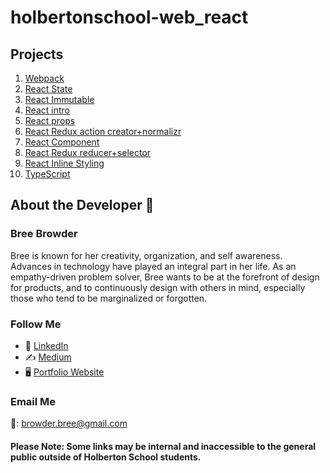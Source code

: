 # holbertonschool-web_react

## Projects

1. [Webpack](https://intranet.hbtn.io/projects/1754)
2. [React State](https://intranet.hbtn.io/projects/1759)
3. [React Immutable](https://intranet.hbtn.io/projects/1760)
4. [React intro](https://intranet.hbtn.io/projects/1755)
5. [React props](https://intranet.hbtn.io/projects/1756)
6. [React Redux action creator+normalizr](https://intranet.hbtn.io/projects/1761)
7. [React Component](https://intranet.hbtn.io/projects/1757)
8. [React Redux reducer+selector](https://intranet.hbtn.io/projects/1762)
9. [React Inline Styling](https://intranet.hbtn.io/projects/1758)
10. [TypeScript](https://intranet.hbtn.io/projects/1673)


## About the Developer  💬

### Bree Browder

Bree is known for her creativity, organization, and self awareness. Advances in technology have played an integral part in her life. As an empathy-driven problem solver, Bree wants to be at the forefront of design for products, and to continuously design with others in mind, especially those who tend to be marginalized or forgotten.

### Follow Me

- 📁 [LinkedIn](https://www.linkedin.com/in/breebrowder/)
- ✍️ [Medium](https://medium.com/@breebrowder)
- 🖥️ [Portfolio Website](https://www.breebrowder.com/)

### Email Me
📩: browder.bree@gmail.com


#### Please Note: Some links may be internal and inaccessible to the general public outside of Holberton School students.
